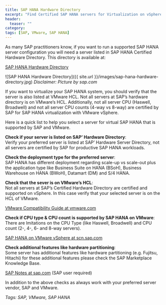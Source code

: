 ```yaml
---
title: SAP HANA Hardware Directory
excerpt: "Find Certified SAP HANA servers for Virtualization on vSphere"
header:
  teaser: ""
category:
tags: [SAP, VMware, SAP HANA]
---
```


As many SAP practitioners know, if you want to run a supported SAP HANA server configuration you will need  a server listed in SAP HANA Certified Hardware Directory.
This directory is available at:

[SAP HANA Hardware Directory](https://www.sap.com/dmc/exp/2014-09-02-hana-hardware/enEN/appliances.html)

![SAP HANA Hardware Directory]({{ site.url }}/images/sap-hana-hardware-directory.jpg)
*Disclaimer: Picture by sap.com*

If you want to virtualize your SAP HANA system, you should verify that the server is also listed at VMware HCL. Not all servers at SAP’s hardware directory is on VMware’s HCL. Additionally, not all server CPU (Haswell, Broadwell) and not all server CPU counts  (4-way vs 8-way) are certified by SAP for SAP HANA virtualization with VMware vSphere.

Here is a quick list to help you select a server for virtual SAP HANA that is supported by SAP and VMware.

**Check if your server is listed on SAP’ Hardware Directory**:  
Verify your preferred server is listed at SAP’ Hardware Server Directory, not all servers are certified by SAP for productive SAP HANA workloads.

**Check the deployment type for the preferred server**:  
SAP HANA has different deployment regarding scale-up vs scale-out plus the application type like Business Suite on HANA (BSoH), Business Warehouse on HANA (BWoH), Datamart (DM) and S/4 HANA.

**Check that the sever is on VMware’s HCL**:    
Not all servers at SAP’s Certified Hardware Directory are certified and supported on vSphere. In this case verify that your selected server is on the HCL of VMware.

[VMware Compatibility Guide at vmware.com](https://www.vmware.com/resources/compatibility/search.php)

**Check if CPU type & CPU count is supported by SAP HANA on VMware**:  
There are lmitations on the CPU Type (like Haswell, Broadwell) and CPU count (2-, 4-, 6- and 8-way servers).

[SAP HANA on VMware vSphere at scn.sap.com](https://wiki.scn.sap.com/wiki/display/VIRTUALIZATION/SAP+HANA+on+VMware+vSphere)

**Check additional features like hardware partitioning**:  
Some server has additional features like hardware partitioning (e.g. Fujitsu, Hitachi) for these additional features please check the SAP Marketplace Knowledge Base.

[SAP Notes at sap.com](https://launchpad.support.sap.com/#/solutions/notes/?q=) (SAP user required)

In addition to the above checks as always work with your preferred server vendor, SAP and VMware.

*Tags: SAP, VMware, SAP HANA*
